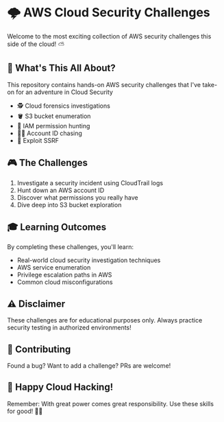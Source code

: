 # 🌩️ AWS Cloud Security Challenges 

Welcome to the most exciting collection of AWS security challenges this side of the cloud! ⛅

## 🎯 What's This All About?

This repository contains hands-on AWS security challenges that I've take-on for an adventure in Cloud Security

- 🕵️ Cloud forensics investigations
- 🪣 S3 bucket enumeration
- 🔑 IAM permission hunting
- 🏃‍♂️ Account ID chasing
- 🚀 Exploit SSRF

## 🎮 The Challenges

1. Investigate a security incident using CloudTrail logs
2. Hunt down an AWS account ID
3. Discover what permissions you really have
4. Dive deep into S3 bucket exploration

## 🎓 Learning Outcomes

By completing these challenges, you'll learn:
- Real-world cloud security investigation techniques
- AWS service enumeration
- Privilege escalation paths in AWS
- Common cloud misconfigurations

## ⚠️ Disclaimer

These challenges are for educational purposes only. Always practice security testing in authorized environments!

## 🤝 Contributing

Found a bug? Want to add a challenge? PRs are welcome! 

## 🎉 Happy Cloud Hacking!

Remember: With great power comes great responsibility. Use these skills for good! 🦸‍♂️